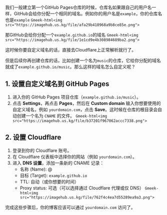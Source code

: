 我们一般建立第一个GitHub Pages仓库的时候，仓库名如果跟自己的用户名一样，GitHub会给你分配一个相同的域名。例如你的用户名是`example`，你的仓库名也是`example`
`Gmeek-html<img src="https://imagehub.us.kg/file/afa29b410968a9b8ce85e.png">`

那GitHub会给你分配一个`example.github.io`的域名
`Gmeek-html<img src="https://imagehub.us.kg/file/1e1cd9e4b308984689ba2.png">`

这时候你要自定义域名的话，直接去Cloudflare上正常解析就行了。

但是后续你再创建仓库的话，比如创建一个名为`music`的仓库，它给你分配的域名就成了`example.github.io/music`。那么这样的域名怎么自定义呢？

## 1. 设置自定义域名到 GitHub Pages

1. 进入你的 GitHub Pages 项目仓库（`example.github.io/music`）。
2. 点击 **Settings**，再点击 **Pages**，然后在 **Custom domain** 输入你想要使用的自定义域名，例如 `yourdomain.com`，点击 **Save**。这时候在仓库的根目录会自动创建一个名为 `CNAME` 的文件。
`Gmeek-html<img src="https://imagehub.us.kg/file/b37201f967062accc7338.png">`

## 2. 设置 Cloudflare

1. 登录到你的 Cloudflare 账号。
2. 在 Cloudflare 仪表板中选择你的网站（例如 `yourdomain.com`）。
3. 进入 **DNS 设置**，添加一条新的 CNAME 记录：
   - 名称 (Name): @
   - 目标 (Target): `example.github.io`
   - TTL: 自动（或你想要的时间）
   - Proxy status: 可选（可以选择通过 Cloudflare 代理或仅 DNS）
`Gmeek-html<img src="https://imagehub.us.kg/file/762f4c4ea7d55289ea9a3.png">`

完成这些步骤后，你的博客应该可以通过 `yourdomain.com` 访问了。
